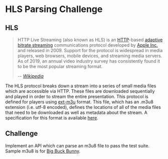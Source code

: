 # HLS Parsing Challenge

## HLS

> HTTP Live Streaming (also known as HLS) is an [HTTP][http]-based [adaptive
> bitrate streaming][abr] communications protocol developed by [Apple
> Inc.][apple] and released in 2009. Support for the protocol is widespread in
> media players, web browsers, mobile devices, and streaming media servers. As
> of 2019, an annual video industry survey has consistently found it to be the
> most popular streaming format.
>
> -- <cite>[Wikipedia][wiki]</cite>

The HLS protocol breaks down a stream into a series of small media files which are accessible via HTTP. These files are downloaded sequentially and played in order to stream the entire presentation. This protocol is defined for players using [ext-m3u][m3u] format. This file, which has an .m3u8 extension (i.e. utf-8 encoded), defines the locations of all of the media files that need to be downloaded as well as metadata about the stream. A specification for this format is available [here][spec].

## Challenge

Implement an API which can parse an m3u8 file to pass the test suite. Sample m3u8 is for [Big Buck Bunny][big_buck_bunny].

[abr]: https://en.wikipedia.org/wiki/Adaptive_bitrate_streaming
[apple]: https://en.wikipedia.org/wiki/Apple_Inc.
[big_buck_bunny]: https://docs.evostream.com/sample_content/assets/hls-bunny-rangerequest/bunny/playlist.m3u8
[http]: https://en.wikipedia.org/wiki/HTTP
[m3u]: https://en.wikipedia.org/wiki/M3U#Extended_M3U
[spec]: https://datatracker.ietf.org/doc/html/rfc8216#section-4
[wiki]: https://en.wikipedia.org/wiki/HTTP_Live_Streaming
